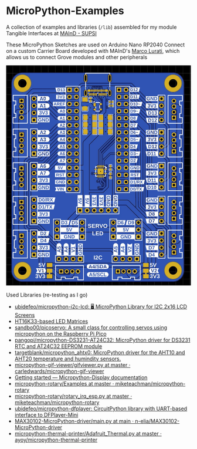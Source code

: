 # MicroPython-Examples

A collection of examples and libraries (`/lib`) assembled for my module Tangible Interfaces at [MAInD - SUPSI](https://maind.supsi.ch/master-interaction-design/)

These MicroPython Sketches are used on Arduino Nano RP2040 Connect on a custom Carrier Board developed with MAInD's [Marco Lurati](https://marcolurati.ch), which allows us to connect Grove modules and other peripherals

![Nano Carrier top](assets/MAInD_Nano-Carrier_2023_front.jpg)

Used Libraries (re-testing as I go)

* [ubidefeo/micropython-i2c-lcd: 🖥 MicroPython Library for I2C 2x16 LCD Screens](https://github.com/ubidefeo/micropython-i2c-lcd)
* [HT16K33-based LED Matrices](https://github.com/hybotics/Hybotics_Micropython_HT16K33)
* [sandbo00/picoservo: A small class for controlling servos using micropython on the Raspberry Pi Pico](https://github.com/sandbo00/picoservo)
* [pangopi/micropython-DS3231-AT24C32: MicroPython driver for DS3231 RTC and AT24C32 EEPROM module](https://github.com/pangopi/micropython-DS3231-AT24C32)
* [targetblank/micropython\_ahtx0: MicroPython driver for the AHT10 and AHT20 temperature and humindity sensors.](https://github.com/targetblank/micropython\_ahtx0)
* [micropython-gif-viewer/gifviewer.py at master · carledwards/micropython-gif-viewer](https://github.com/carledwards/micropython-gif-viewer/blob/master/gifviewer.py)
* [Getting started — Micropython-Display documentation](https://espresso-ide.readthedocs.io/projects/micropython-oled/en/latest/content/getting\_started.html#example1-py)
* [micropython-rotary/Examples at master · miketeachman/micropython-rotary](https://github.com/miketeachman/micropython-rotary)
* [micropython-rotary/rotary\_irq\_esp.py at master · miketeachman/micropython-rotary](https://github.com/miketeachman/micropython-rotary/blob/master/rotary\_irq\_esp.py)
* [ubidefeo/micropython-dfplayer: CircuitPython library with UART-based interface to DFPlayer-Mini](https://github.com/ubidefeo/micropython-dfplayer)
* [MAX30102-MicroPython-driver/main.py at main · n-elia/MAX30102-MicroPython-driver](https://github.com/n-elia/MAX30102-MicroPython-driver)
* [micropython-thermal-printer/Adafruit\_Thermal.py at master · ayoy/micropython-thermal-printer](https://github.com/ayoy/micropython-thermal-printer/blob/master/Adafruit\_Thermal.py)